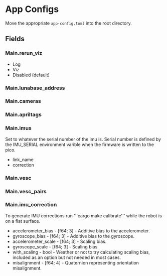 # App Configs
Move the appropriate `app-config.toml` into the root directory.

## Fields

### Main.rerun_viz
* Log
* Viz
* Disabled (default)

### Main.lunabase_address


### Main.cameras


### Main.apriltags


### Main.imus
Set to whatever the serial number of the imu is. Serial number is defined by the IMU_SERIAL environment varible when the firmware is written to the pico.
* link_name 
* correction

### Main.vesc

### Main.vesc_pairs

### Main.imu_correction
To generate IMU corrections run '''cargo make calibrate''' while the robot is on a flat surface.


* accelerometer_bias - [f64; 3] - Additive bias to the accelerometer.
* gyroscope_bias - [f64; 3] - Additive bias to the gyroscope.
* accelerometer_scale - [f64; 3] - Scaling bias.
* gyroscope_scale - [f64; 3] - Scaling bias.
* with_scaling - bool - Weather or not to try calculating scaling bias, included as an option but not needed in most cases.
* misalignment - [f64; 4] - Quaternion representing orientation misalignment. 
